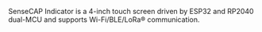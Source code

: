 SenseCAP Indicator is a 4-inch touch screen driven by ESP32 and RP2040 dual-MCU and supports Wi-Fi/BLE/LoRa® communication.
